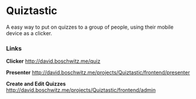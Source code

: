 # Quiztastic
A easy way to put on quizzes to a group of people, using their mobile device as a clicker.

### Links
__Clicker__
http://david.boschwitz.me/quiz

__Presenter__
http://david.boschwitz.me/projects/Quiztastic/frontend/presenter

__Create and Edit Quizzes__
http://david.boschwitz.me/projects/Quiztastic/frontend/admin

